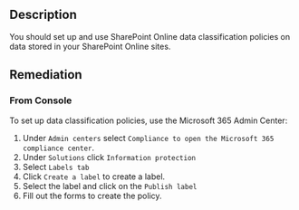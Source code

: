 ## Description

You should set up and use SharePoint Online data classification policies on data stored in your SharePoint Online sites.

## Remediation

### From Console

To set up data classification policies, use the Microsoft 365 Admin Center:

1. Under `Admin centers` select `Compliance to open the Microsoft 365 compliance center`.
2. Under `Solutions` click `Information protection`
3. Select `Labels tab`
4. Click `Create a label` to create a label.
5. Select the label and click on the `Publish label`
6. Fill out the forms to create the policy.
